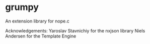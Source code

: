 grumpy
======

An extension library for nope.c

Acknowledgements:
Yaroslav Stavnichiy for the nxjson library
Niels Andersen for the Template Engine
